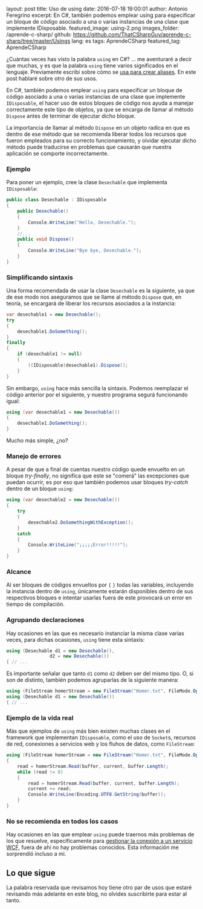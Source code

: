 layout: post
title: Uso de using
date: 2016-07-18 19:00:01
author: Antonio Feregrino
excerpt: En C#, también podemos emplear using para especificar un bloque de código asociado a una o varias instancias de una clase que implemente IDisposable.
featured_image: using-2.png
images_folder: /aprende-c-sharp/
github: https://github.com/ThatCSharpGuy/aprende-c-sharp/tree/master/Usings
lang: es
tags: AprendeCSharp
featured_tag: AprendeCSharp

¿Cuántas veces has visto la palabra  `using` en C#? ... me aventuraré a decir que muchas, y es que la palabra `using` tiene varios significados en el lenguaje. Previamente escribí sobre cómo se <a href="../creando-propios-alias">usa para crear aliases</a>. En este post hablaré sobre otro de sus usos.  

En C#, también podemos emplear `using` para especificar un bloque de código asociado a una o varias instancias de una clase que implemente `IDisposable`, el hacer uso de estos bloques de código nos ayuda a manejar correctamente este tipo de objetos, ya que se encarga de llamar al método `Dispose` antes de terminar de ejecutar dicho bloque.  

La importancia de llamar al método `Dispose` en un objeto radica en que es dentro de ese método que se recomienda liberar todos los recursos que fueron empleados para su correcto funcionamiento, y olvidar ejecutar dicho método puede traducirse en problemas que causarán que nuestra aplicación se comporte incorrectamente.

### Ejemplo  

Para poner un ejemplo, cree la clase `Desechable` que implementa `IDisposable`:

```csharp  
public class Desechable : IDisposable
{
    public Desechable()
    {
        Console.WriteLine("Hello, Desechable.");
    }
    //...
    public void Dispose()
    {
        Console.WriteLine("Bye bye, Desechable.");
    }
}
```  

### Simplificando sintaxis

Una forma recomendada de usar la clase `Desechable` es la siguiente, ya que de ese modo nos aseguramos que se llame al método `Dispose` que, en teoría, se encargará de liberar los recursos asociados a la instancia:  

```csharp  
var desechable1 = new Desechable();
try
{
    desechable1.DoSomething();
}
finally
{
    if (desechable1 != null)
    {
        ((IDisposable)desechable1).Dispose();
    }
}
```  

Sin embargo, `using` hace más sencilla la sintaxis. Podemos reemplazar el código anterior por el siguiente, y nuestro programa segurá funcionando igual:

```csharp  
using (var desechable1 = new Desechable())
{
    desechable1.DoSomething();
}
```  

Mucho más simple, ¿no?

### Manejo de errores  

A pesar de que a final de cuentas nuestro código quede envuelto en un bloque *try-finally*, no significa que este se "comerá" las excepciones que puedan ocurrir, es por eso que también podemos usar bloques *try-catch* dentro de un bloque `using`:  

```csharp  
using (var desechable2 = new Desechable())
{
    try
    {
        desechable2.DoSomethingWithException();
    }
    catch
    {
        Console.WriteLine("¡¡¡¡¡Error!!!!!");
    }
}
```  

### Alcance 
Al ser bloques de códigos envueltos por `{` `}` todas las variables, incluyendo la instancia dentro de `using`, únicamente estarán disponibles dentro de sus respectivos bloques e intentar usarlas fuera de este provocará un error en tiempo de compilación. 

### Agrupando declaraciones  
Hay ocasiones en las que es necesario instanciar la misma clase varias veces, para dichas ocasiones, `using` tiene esta sintaxis:

```csharp  
using (Desechable d1 = new Desechable(),
                d2 = new Desechable())
{ // ...                
```  

Es importante señalar que tanto `d1` como `d2` deben ser del mismo tipo. O, si son de distinto, también podemos agruparlas de la siguiente manera:  

```csharp  
using (FileStream homerStream = new FileStream("Homer.txt", FileMode.Open))
using (Desechable d1 = new Desechable())
{ // ...
```  

### Ejemplo de la vida real  

Más que ejemplos de `using` más bien existen muchas clases en el framework que implementan `IDisposable`, como el uso de `Socket`s, recursos de red, conexiones a servicios web y los fluhos de datos, como `FileStream`:

```csharp  
using (FileStream homerStream = new FileStream("Homer.txt", FileMode.Open))
{
    read = homerStream.Read(buffer, current, buffer.Length);
    while (read != 0)
    {
        read = homerStream.Read(buffer, current, buffer.Length);
        current += read;
        Console.WriteLine(Encoding.UTF8.GetString(buffer));
    }
}
```  

### No se recomienda en todos los casos

Hay ocasiones en las que emplear `using` puede traernos más problemas de los que resuelve, específicamente para <a href="https://msdn.microsoft.com/en-us/library/aa355056.aspx" target="_blank" rel="nofollow">gestionar la conexión a un servicio WCF</a>, fuera de ahí no hay problemas conocidos. Esta información me sorprendió incluso a mi. 

## Lo que sigue  
La palabra reservada que revisamos hoy tiene otro par de usos que estaré revisando más adelante en este blog, no olvides suscribirte para estar al tanto.